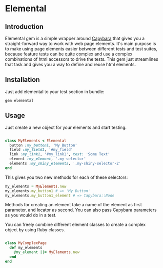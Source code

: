 # Elemental

## Introduction

Elemental gem is a simple wrapper around [Capybara](https://github.com/teamcapybara/capybara) 
that gives you a straight-forward way to work with web page elements. 
It's main purpose is to make using page elements easier between different tests and 
test suites, because feature tests can be quite complex and use a complex 
combinations of html accessors to drive the tests. This gem just streamlines 
that task and gives you a way to define and reuse html elements. 

## Installation

Just add elemental to your test section in bundle:

`gem elemental`

## Usage

Just create a new object for your elements and start testing. 

```ruby

class MyElements < Elemental
  button :my_button1, 'My Button'
  field :my_field1, '#my_field'
  link :my_link1, '#my_link1', text: 'Some Text'
  element :my_element, '.my-selector'
  elements :my_shiny_elements, '.my-shiny-selector-2'
end
```

This gives you two new methods for each of these selectors:

```ruby
my_elements = MyElements.new
my_elements.my_button1 # => 'My Button'
my_elements.my_button1_element # => Capybara::Node
```

Methods for creating an element take a name of the element as first parameter, 
and locator as second. You can also pass Capybara parameters as you would do in 
a test.

You can freely combine different element classes to create a complex object by 
using Ruby classes.

```ruby

class MyComplexPage
  def my_elements
    @my_element ||= MyElements.new
  end
end
```
